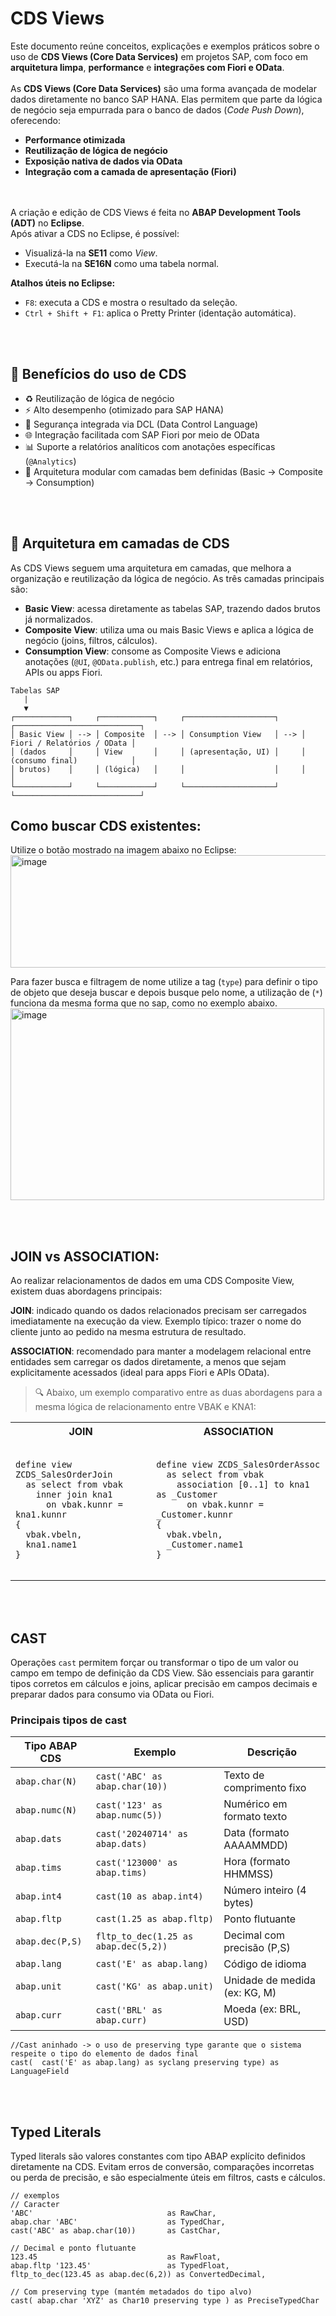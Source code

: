 # CDS Views

Este documento reúne conceitos, explicações e exemplos práticos sobre o uso de **CDS Views (Core Data Services)** em projetos SAP, com foco em **arquitetura limpa**, **performance** e **integrações com Fiori e OData**.
<br></br>
As **CDS Views (Core Data Services)** são uma forma avançada de modelar dados diretamente no banco SAP HANA. Elas permitem que parte da lógica de negócio seja empurrada para o banco de dados (*Code Push Down*), oferecendo:

- **Performance otimizada**
- **Reutilização de lógica de negócio**
- **Exposição nativa de dados via OData**
- **Integração com a camada de apresentação (Fiori)**

<br></br>
A criação e edição de CDS Views é feita no **ABAP Development Tools (ADT)** no **Eclipse**.  
Após ativar a CDS no Eclipse, é possível:
 - Visualizá-la na **SE11** como *View*.
 - Executá-la na **SE16N** como uma tabela normal.

**Atalhos úteis no Eclipse:**
 - `F8`: executa a CDS e mostra o resultado da seleção.
 - `Ctrl + Shift + F1`: aplica o Pretty Printer (identação automática).

<br></br>
## 🎯 Benefícios do uso de CDS

- ♻️ Reutilização de lógica de negócio
- ⚡ Alto desempenho (otimizado para SAP HANA)
- 🔐 Segurança integrada via DCL (Data Control Language)
- 🌐 Integração facilitada com SAP Fiori por meio de OData
- 📊 Suporte a relatórios analíticos com anotações específicas (`@Analytics`)
- 🧩 Arquitetura modular com camadas bem definidas (Basic → Composite → Consumption)

<br></br>

## 🧱 Arquitetura em camadas de CDS

As CDS Views seguem uma arquitetura em camadas, que melhora a organização e reutilização da lógica de negócio. As três camadas principais são:

- **Basic View**: acessa diretamente as tabelas SAP, trazendo dados brutos já normalizados.
- **Composite View**: utiliza uma ou mais Basic Views e aplica a lógica de negócio (joins, filtros, cálculos).
- **Consumption View**: consome as Composite Views e adiciona anotações (`@UI`, `@OData.publish`, etc.) para entrega final em relatórios, APIs ou apps Fiori.

```plaintext
Tabelas SAP
   |
   ▼
┌────────────┐     ┌────────────┐     ┌────────────────────┐     ┌────────────────────────────┐
│ Basic View │ --> │ Composite  │ --> │ Consumption View   │ --> │ Fiori / Relatórios / OData │
│ (dados     │     │ View       │     │ (apresentação, UI) │     │ (consumo final)            │
│ brutos)    │     │ (lógica)   │     │                    │     │                            │
└────────────┘     └────────────┘     └────────────────────┘     └────────────────────────────┘
```

## Como buscar CDS existentes:

Utilize o botão mostrado na imagem abaixo no Eclipse: 
<img width="823" height="180" alt="image" src="https://github.com/user-attachments/assets/76f1e6e7-449c-4c6a-a9f0-d4c31fccaaf9" />

Para fazer busca e filtragem de nome utilize a tag (`type`) para definir o tipo de objeto que deseja buscar e depois busque pelo nome, a utilização de (`*`) funciona da mesma forma que no sap, como no exemplo abaixo. 
<img width="502" height="307" alt="image" src="https://github.com/user-attachments/assets/e8cf5ad6-3556-45e1-b8f5-b0853e540776" />

<br></br>

## JOIN vs ASSOCIATION:

Ao realizar relacionamentos de dados em uma CDS Composite View, existem duas abordagens principais:

**JOIN**: indicado quando os dados relacionados precisam ser carregados imediatamente na execução da view.
Exemplo típico: trazer o nome do cliente junto ao pedido na mesma estrutura de resultado.

**ASSOCIATION**: recomendado para manter a modelagem relacional entre entidades sem carregar os dados diretamente, a menos que sejam explicitamente acessados (ideal para apps Fiori e APIs OData).

> 🔍 Abaixo, um exemplo comparativo entre as duas abordagens para a mesma lógica de relacionamento entre VBAK e KNA1:

<table>
  <tr>
    <th>JOIN</th>
    <th>ASSOCIATION</th>
  </tr>
  <tr>
    <td>
      <pre><code class="language-abap">
define view ZCDS_SalesOrderJoin 
  as select from vbak
    inner join kna1 
      on vbak.kunnr = kna1.kunnr
{
  vbak.vbeln,
  kna1.name1
}
      </code></pre>
    </td>
    <td>
      <pre><code class="language-abap">
define view ZCDS_SalesOrderAssoc 
  as select from vbak
    association [0..1] to kna1 as _Customer 
      on vbak.kunnr = _Customer.kunnr
{
  vbak.vbeln,
  _Customer.name1
}
      </code></pre>
    </td>
  </tr>
</table>

<br></br>

## CAST 

Operações `cast` permitem forçar ou transformar o tipo de um valor ou campo em tempo de definição da CDS View. São essenciais para garantir tipos corretos em cálculos e joins, aplicar precisão em campos decimais e preparar dados para consumo via OData ou Fiori.

### Principais tipos de cast 

| Tipo ABAP CDS      | Exemplo                                                  | Descrição                          |
|--------------------|----------------------------------------------------------|------------------------------------|
| `abap.char(N)`     | `cast('ABC' as abap.char(10))`                            | Texto de comprimento fixo         |
| `abap.numc(N)`     | `cast('123' as abap.numc(5))`                             | Numérico em formato texto         |
| `abap.dats`        | `cast('20240714' as abap.dats)`                           | Data (formato AAAAMMDD)           |
| `abap.tims`        | `cast('123000' as abap.tims)`                             | Hora (formato HHMMSS)             |
| `abap.int4`        | `cast(10 as abap.int4)`                                   | Número inteiro (4 bytes)          |
| `abap.fltp`        | `cast(1.25 as abap.fltp)`                                 | Ponto flutuante                    |
| `abap.dec(P,S)`    | `fltp_to_dec(1.25 as abap.dec(5,2))`                      | Decimal com precisão (P,S)        |
| `abap.lang`        | `cast('E' as abap.lang)`                                  | Código de idioma                   |
| `abap.unit`        | `cast('KG' as abap.unit)`                                 | Unidade de medida (ex: KG, M)     |
| `abap.curr`        | `cast('BRL' as abap.curr)`                                | Moeda (ex: BRL, USD)              |


```abap
//Cast aninhado -> o uso de preserving type garante que o sistema respeite o tipo do elemento de dados final 
cast(  cast('E' as abap.lang) as syclang preserving type) as LanguageField
```
<br></br>

## Typed Literals 
Typed literals são valores constantes com tipo ABAP explícito definidos diretamente na CDS. Evitam erros de conversão, comparações incorretas ou perda de precisão, e são especialmente úteis em filtros, casts e cálculos.

```abap
// exemplos
// Caracter
'ABC'                              as RawChar,
abap.char 'ABC'                    as TypedChar,
cast('ABC' as abap.char(10))       as CastChar,

// Decimal e ponto flutuante
123.45                             as RawFloat,
abap.fltp '123.45'                 as TypedFloat,
fltp_to_dec(123.45 as abap.dec(6,2)) as ConvertedDecimal,

// Com preserving type (mantém metadados do tipo alvo)
cast( abap.char 'XYZ' as Char10 preserving type ) as PreciseTypedChar
```
<br></br>
